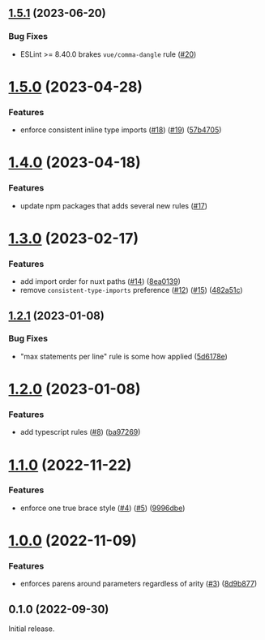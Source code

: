 ## [1.5.1](https://github.com/globalbrain/eslint-config/compare/v1.5.0...v1.5.1) (2023-06-20)

### Bug Fixes

* ESLint >= 8.40.0 brakes `vue/comma-dangle` rule ([#20](https://github.com/globalbrain/eslint-config/issues/20))

# [1.5.0](https://github.com/globalbrain/eslint-config/compare/v1.3.0...v1.5.0) (2023-04-28)

### Features

* enforce consistent inline type imports ([#18](https://github.com/globalbrain/eslint-config/issues/18)) ([#19](https://github.com/globalbrain/eslint-config/issues/19)) ([57b4705](https://github.com/globalbrain/eslint-config/commit/57b47055ca881afa4b211d9fb77b6f944c41671a))

# [1.4.0](https://github.com/globalbrain/eslint-config/compare/v1.3.0...v1.4.0) (2023-04-18)

### Features

* update npm packages that adds several new rules ([#17](https://github.com/globalbrain/eslint-config/pull/17))

# [1.3.0](https://github.com/globalbrain/eslint-config/compare/v1.2.1...v1.3.0) (2023-02-17)

### Features

* add import order for nuxt paths ([#14](https://github.com/globalbrain/eslint-config/issues/14)) ([8ea0139](https://github.com/globalbrain/eslint-config/commit/8ea013994fbc8998d93bc43a6ee86028bda1b903))
* remove `consistent-type-imports` preference ([#12](https://github.com/globalbrain/eslint-config/issues/12)) ([#15](https://github.com/globalbrain/eslint-config/issues/15)) ([482a51c](https://github.com/globalbrain/eslint-config/commit/482a51c2058dc70f61bc4b90841b15d0522bb3f6))

## [1.2.1](https://github.com/globalbrain/eslint-config/compare/v1.2.0...v1.2.1) (2023-01-08)

### Bug Fixes

* "max statements per line" rule is some how applied ([5d6178e](https://github.com/globalbrain/eslint-config/commit/5d6178e21d0e6519a42ef7f15a27e671507a9655))

# [1.2.0](https://github.com/globalbrain/eslint-config/compare/v1.1.0...v1.2.0) (2023-01-08)

### Features

* add typescript rules ([#8](https://github.com/globalbrain/eslint-config/issues/8)) ([ba97269](https://github.com/globalbrain/eslint-config/commit/ba97269c44dd402c251b9319fe389d0e00beef13))

# [1.1.0](https://github.com/globalbrain/eslint-config/compare/v1.0.0...v1.1.0) (2022-11-22)

### Features

* enforce one true brace style ([#4](https://github.com/globalbrain/eslint-config/issues/4)) ([#5](https://github.com/globalbrain/eslint-config/issues/5)) ([9996dbe](https://github.com/globalbrain/eslint-config/commit/9996dbeff86d81d157505d7175ccdca59e2b35f8))

# [1.0.0](https://github.com/globalbrain/eslint-config/compare/v0.1.0...v1.0.0) (2022-11-09)

### Features

* enforces parens around parameters regardless of arity ([#3](https://github.com/globalbrain/eslint-config/issues/3)) ([8d9b877](https://github.com/globalbrain/eslint-config/commit/8d9b877abba836e7176bd56b0f28b365669d9d54))

## 0.1.0 (2022-09-30)

Initial release.
